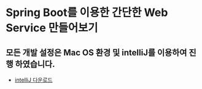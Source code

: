 
Spring Boot를 이용한 간단한 Web Service 만들어보기
===========================================

모든 개발 설정은 Mac OS 환경 및 intelliJ를 이용하여 진행 하였습니다.
-------------------------------------------------------

+ [intelliJ 다운로드](https://www.jetbrains.com/idea/download/#section=mac)



